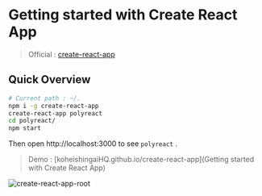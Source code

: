 # Getting started with Create React App
> Official : [create-react-app](https://github.com/facebookincubator/create-react-app)  

## Quick Overview
```bash
# Current path : ~/.
npm i -g create-react-app
create-react-app polyreact
cd polyreact/
npm start
```

Then open http://localhost:3000 to see `polyreact` .

> Demo : [koheishingaiHQ.github.io/create-react-app](Getting started with Create React App)

![create-react-app-root](https://c1.staticflickr.com/5/4509/37268153700_b95567ae0f_h.jpg)
